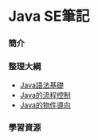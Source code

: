 # Java SE筆記

### 簡介

### 整理大綱
 - [Java語法基礎](https://mirdex.github.io/JavaSE/Java_Basic.slides.html)
 - [Java的流程控制](https://mirdex.github.io/JavaSE/Flow_Control.slides.html)
 - [Java的物件導向](https://mirdex.github.io/JavaSE/OOP.slides.html)
### 學習資源

